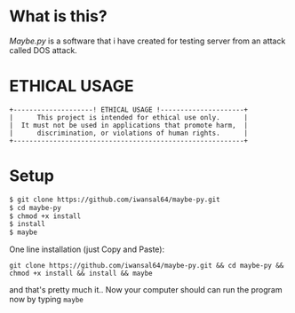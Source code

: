 # What is this?
_Maybe.py_ is a software that i have created for testing server from an attack called DOS attack.

# ETHICAL USAGE

```
+--------------------! ETHICAL USAGE !---------------------+
|      This project is intended for ethical use only.      |
|  It must not be used in applications that promote harm,  |
|      discrimination, or violations of human rights.      |
+----------------------------------------------------------+
```

# Setup
```sh
$ git clone https://github.com/iwansal64/maybe-py.git
$ cd maybe-py
$ chmod +x install
$ install
$ maybe
```
One line installation (just Copy and Paste):
```
git clone https://github.com/iwansal64/maybe-py.git && cd maybe-py && chmod +x install && install && maybe
```
and that's pretty much it..
Now your computer should can run the program now by typing `maybe`
